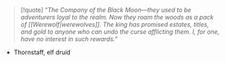 >[!quote] 
>“_The Company of the Black Moon—they used to be adventurers loyal to the realm. Now they roam the woods as a pack of [[Werewolf|werewolves]]. The king has promised estates, titles, and gold to anyone who can undo the curse afflicting them. I, for one, have no interest in such rewards._”
- Thornstaff, elf druid
